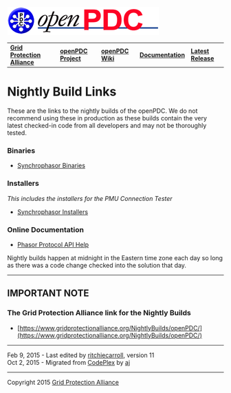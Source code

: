 [![The Open Source Phasor Data Concentrator](openPDC_Logo.png)](openPDC_Home.md "The Open Source Phasor Data Concentrator")

|   |   |   |   |   |
|---|---|---|---|---|
| **[Grid Protection Alliance](http://www.gridprotectionalliance.org "Grid Protection Alliance - Home Page")** | **[openPDC Project](https://github.com/GridProtectionAlliance/openPDC "openPDC Project on GitHub")** | **[openPDC Wiki](openPDC_Home.md "openPDC Wiki Home Page")** | **[Documentation](openPDC_Documentation_Home.md "openPDC Documentation Home Page")** | **[Latest Release](https://github.com/GridProtectionAlliance/openPDC/releases "openPDC Releases Home Page")** |

# Nightly Build Links

These are the links to the nightly builds of the openPDC. We do not recommend using these in production as these builds contain the very latest checked-in code from all developers and may not be thoroughly tested.

### Binaries

- [Synchrophasor Binaries](https://www.gridprotectionalliance.org/NightlyBuilds/openPDC/Beta-VS2012/Synchrophasor.Binaries.zip)

### Installers

*This includes the installers for the PMU Connection Tester*

- [Synchrophasor Installers](https://www.gridprotectionalliance.org/NightlyBuilds/openPDC/Beta-VS2012/Synchrophasor.Installs.zip)

### Online Documentation

- [Phasor Protocol API Help](https://www.gridprotectionalliance.org/NightlyBuilds/GridSolutionsFramework/Help/html/N_GSF_PhasorProtocols.htm)

Nightly builds happen at midnight in the Eastern time zone each day so long as there was a code change checked into the solution that day.

---

## IMPORTANT NOTE

### The Grid Protection Alliance link for the Nightly Builds

- [https://www.gridprotectionalliance.org/NightlyBuilds/openPDC/](https://www.gridprotectionalliance.org/NightlyBuilds/openPDC/)

---
 
Feb 9, 2015 - Last edited by [ritchiecarroll](https://github.com/ritchiecarroll), version 11  
Oct 2, 2015 - Migrated from [CodePlex](http://openpdc.codeplex.com/wikipage?title=Nightly%20Builds) by [aj](https://github.com/ajstadlin)

---

Copyright 2015 [Grid Protection Alliance](http://www.gridprotectionalliance.org)